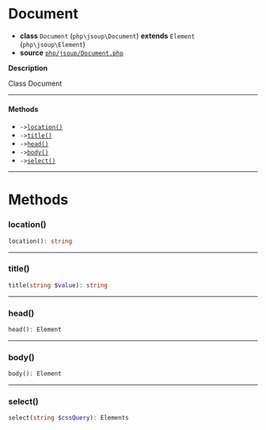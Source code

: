 # Document

- **class** `Document` (`php\jsoup\Document`) **extends** `Element` (`php\jsoup\Element`)
- **source** [`php/jsoup/Document.php`](./src/main/resources/JPHP-INF/sdk/php/jsoup/Document.php)

**Description**

Class Document

---

#### Methods

- `->`[`location()`](#method-location)
- `->`[`title()`](#method-title)
- `->`[`head()`](#method-head)
- `->`[`body()`](#method-body)
- `->`[`select()`](#method-select)

---
# Methods

<a name="method-location"></a>

### location()
```php
location(): string
```

---

<a name="method-title"></a>

### title()
```php
title(string $value): string
```

---

<a name="method-head"></a>

### head()
```php
head(): Element
```

---

<a name="method-body"></a>

### body()
```php
body(): Element
```

---

<a name="method-select"></a>

### select()
```php
select(string $cssQuery): Elements
```